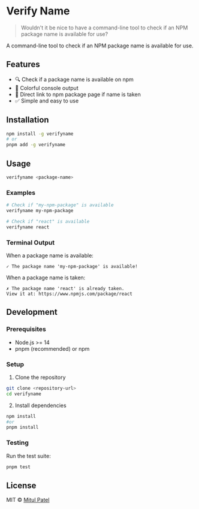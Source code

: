 # Verify Name

> Wouldn't it be nice to have a command-line tool to check if an NPM package name is available for use?

A command-line tool to check if an NPM package name is available for use.

## Features

- 🔍 Check if a package name is available on npm
- 🎨 Colorful console output
- 🔗 Direct link to npm package page if name is taken
- ✅ Simple and easy to use

## Installation

```bash
npm install -g verifyname
# or
pnpm add -g verifyname
```

## Usage

```bash
verifyname <package-name>
```

### Examples

```bash
# Check if "my-npm-package" is available
verifyname my-npm-package

# Check if "react" is available
verifyname react
```

### Terminal Output

When a package name is available:

```
✓ The package name 'my-npm-package' is available!
```

When a package name is taken:

```
✗ The package name 'react' is already taken.
View it at: https://www.npmjs.com/package/react
```

## Development

### Prerequisites

- Node.js >= 14
- pnpm (recommended) or npm

### Setup

1. Clone the repository

```bash
git clone <repository-url>
cd verifyname
```

2. Install dependencies

```bash
npm install
#or
pnpm install
```

### Testing

Run the test suite:

```bash
pnpm test
```

## License

MIT © [Mitul Patel](https://mitulpa.tel)

